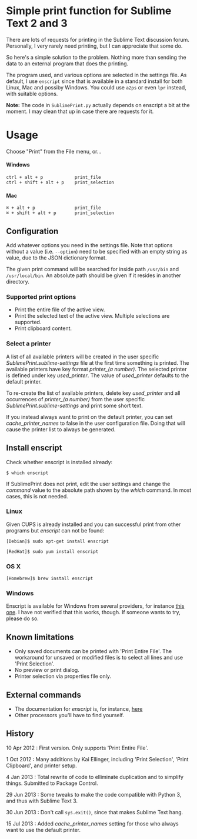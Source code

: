 # Simple print function for Sublime Text 2 and 3

There are lots of requests for printing in the Sublime Text discussion forum.
Personally, I very rarely need printing, but I can appreciate that some do.

So here's a simple solution to the problem. Nothing more than sending the data
to an external program that does the printing.

The program used, and various options are selected in the settings file.
As default, I use `enscript` since that is available in a standard install
for both Linux, Mac and possiby Windows. You could use `a2ps` or even `lpr`
instead, with suitable options.

**Note:** The code in `SublimePrint.py` actually depends on enscript a bit
at the moment. I may clean that up in case there are requests for it.

# Usage

Choose "Print" from the File menu, or...

#### Windows
    ctrl + alt + p            print_file
    ctrl + shift + alt + p    print_selection

#### Mac
    ⌘ + alt + p               print_file
    ⌘ + shift + alt + p       print_selection

## Configuration

Add whatever options you need in the settings file. Note that options without
a value (i.e. `--option`) need to be specified with an empty string as value,
due to the JSON dictionary format.

The given print command will be searched for inside path `/usr/bin` and
`/usr/local/bin`. An absolute path should be given if it resides in another
directory.

### Supported print options

* Print the entire file of the active view.
* Print the selected text of the active view.
  Multiple selections are supported.
* Print clipboard content.

### Select a printer

A list of all available printers will be created in the user specific
*SublimePrint.sublime-settings* file at the first time something is printed.
The available printers have key format *printer_(a number)*. The selected
printer is defined under key *used_printer*. The value of *used_printer*
defaults to the default printer.

To re-create the list of available printers, delete key *used_printer* and all
occurrences of *printer_(a number)* from the user specific
*SublimePrint.sublime-settings* and print some short text.

If you instead always want to print on the default printer, you can set
*cache_printer_names* to false in the user configuration file. Doing that will
cause the printer list to always be generated.

## Install enscript

Check whether enscript is installed already:

    $ which enscript

If SublimePrint does not print, edit the user settings and change the *command*
value to the absolute path shown by the *which* command. In most cases, this is
not needed.

### Linux

Given CUPS is already installed and you can successful print from other programs
but *enscript* can not be found:

    [Debian]$ sudo apt-get install enscript

    [RedHat]$ sudo yum install enscript

### OS X

    [Homebrew]$ brew install enscript

### Windows

Enscript is available for Windows from several providers, for instance
[this one](http://gnuwin32.sourceforge.net/packages/enscript.htm). I have
not verified that this works, though. If someone wants to try, please do so.

## Known limitations

* Only saved documents can be printed with 'Print Entire File'.
  The workaround for unsaved or modified files is to select all lines and use
  'Print Selection'.
* No preview or print dialog.
* Printer selection via properties file only.

## External commands

* The documentation for *enscript* is, for instance,
  [here](http://linux.die.net/man/1/enscript)
* Other processors you'll have to find yourself.

## History

10 Apr 2012
: First version. Only supports 'Print Entire File'.

1 Oct 2012
: Many additions by Kai Ellinger, including 'Print Selection',
  'Print Clipboard', and printer setup.

4 Jan 2013
: Total rewrite of code to elliminate duplication and to
  simplify things. Submitted to Package Control.

29 Jun 2013
: Some tweaks to make the code compatible with Python 3, and thus
  with Sublime Text 3.

30 Jun 2013
: Don't call `sys.exit()`, since that makes Sublime Text hang.

15 Jul 2013
: Added *cache_printer_names* setting for those who always want to use
  the default printer.
